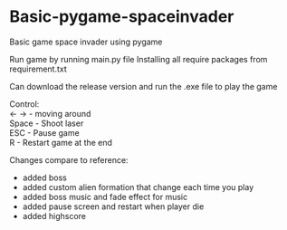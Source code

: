 # Basic-pygame-spaceinvader
Basic game space invader using pygame

Run game by running main.py file
Installing all require packages from requirement.txt 

Can download the release version and run the .exe file to play the game

Control: <br />
<- ->  -	moving around <br />
Space  -	Shoot laser  <br />
ESC    -	Pause game <br />
R      -	Restart game at the end 
	
Changes compare to reference:

+ added boss
+ added custom alien formation that change each time you play
+ added boss music and fade effect for music
+ added pause screen and restart when player die
+ added highscore
